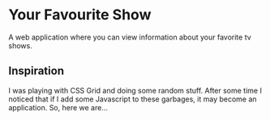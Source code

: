 # Your Favourite Show

A web application where you can view information about your favorite tv shows.

## Inspiration

I was playing with CSS Grid and doing some random stuff. After some time I noticed that if I add some Javascript to these garbages, it may become an application. So, here we are...
